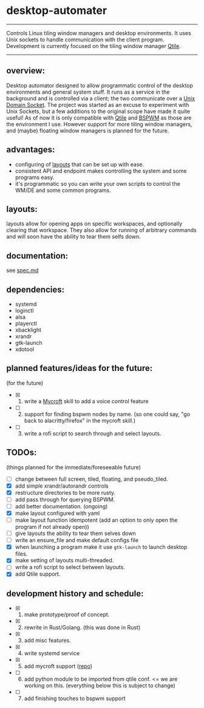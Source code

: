 # desktop-automater
---
Controls Linux tiling window managers and desktop environments. It uses Unix sockets to handle communication with the client program. Development is currently focused on the tiling window manager [Qtile](http://www.qtile.org/).

---

## overview:

Desktop automator designed to allow programmatic control of the desktop environments and general system stuff. It runs as a service in the background and is controlled via a client; the two communicate over a [Unix Domain Socket](https://en.wikipedia.org/wiki/Unix_domain_socket). The project was started as an excuse to experiment with Unix Sockets, but a few additions to the original scope have made it quite useful! As of now it is only compatible with [Qtile](http://www.qtile.org/) and [BSPWM](https://github.com/baskerville/bspwm) as those are the environment I use. However support for more tiling window managers, and (maybe) floating window managers is planned for the future.

## advantages:

- configuring of [layouts](#layouts) that can be set up with ease. 
- consistent API and endpoint makes controlling the system and some programs easy.
- it's programmatic so you can write your own scripts to control the WM/DE and some common programs.

## layouts:

layouts allow for opening apps on specific workspaces, and optionally clearing that workspace. They also allow for running of arbitrary commands and will soon have the ability to tear them selfs down.

## documentation:

see [spec.md](spec.md)

## dependencies:

- systemd
- loginctl 
- alsa
- playerctl 
- xbacklight
- xrandr
- gtk-launch
- xdotool

## planned features/ideas for the future:
(for the future)

- [x] 1. write a [Mycroft](https://mycroft-ai.gitbook.io/docs/) skill to add a voice control feature
- [ ] 2. support for finding bspwm nodes by name. (so one could say, "go back to alacritty/firefox" in the mycroft skill.)
- [ ] 3. write a rofi script to search through and select layouts.

## TODOs:
(things planned for the immediate/foreseeable future)

- [ ] change between full screen, tiled, floating, and pseudo_tiled.
- [x] add simple xrandr/autorandr controls
- [x] restructure directories to be more rusty.
- [ ] add pass through for querying BSPWM.
- [ ] add better documentation. (ongoing)
- [x] make layout configured with yaml
- [ ] make layout function idempotent (add an option to only open the program if not already open))
- [ ] give layouts the ability to tear them selves down  
- [ ] write an ensure_file and make default configs file
- [x] when launching a program make it use `gtk-launch` to launch desktop files.
- [x] make setting of layouts multi-threaded.
- [ ] write a rofi script to select between layouts.
- [x] add Qtile support.

## development history and schedule:

- [x] 1. make prototype/proof of concept.
- [x] 2. rewrite in Rust/Golang. (this was done in Rust)
- [x] 3. add misc features.
- [x] 4. write systemd service
- [x] 5. add mycroft support ([repo](https://github.com/calacuda/mycroft-linux-control-skill))
- [ ] 6. add python module to be imported from qtile conf. <= we are working on this. (everything below this is subject to change)
- [ ] 7. add finishing touches to bspwm support
